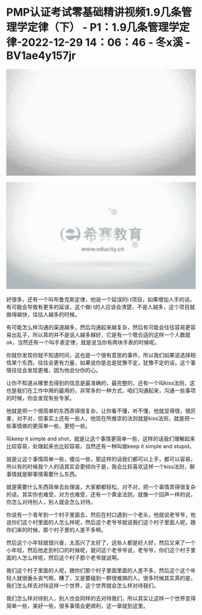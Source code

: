 # PMP认证考试零基础精讲视频1.9几条管理学定律（下） - P1：1.9几条管理学定律-2022-12-29 14：06：46 - 冬x溪 - BV1ae4y157jr

![](img/a5775688560c1f238698cf95ba833c3c_0.png)

![](img/a5775688560c1f238698cf95ba833c3c_1.png)

好很多，还有一个叫布鲁克斯定律，他说一个延误的i t项目，如果增加人手的话，有可能会导致有更多的延误，这个做i t的人应该会清楚，不是人越多，这个项目就做得越快，往往人越多的时候。

有可能怎么样沟通的渠道越多，然后沟通起来越复杂，然后有可能会往往容易更容易出乱子，所以真的并不是说人越多越好，它是有一个嗯合适的这样一个人数就ok，当然还有一个叫手表定律，就是说当你有两块手表的时候呢。

你就你发现你就不知道时间，这也是一个很有意思的事件，所以我们如果说选择相信某个东西，往往会更有力量，如果说你是总是犹豫不定，犹豫不定的话，这个事情往往会发现更难，因为他会分你的心。

让你不知道从哪里去得到的信息是最准确的，最完整的，还有一个叫kiss法则，这也是我们在工作中用的最用的，非常多的一种方式，咱们沟通起来，沟通一些事项的时候，你会发现有些专家。

他就是把一个很简单的东西弄得很复杂，让你看不懂，听不懂，他就显得很，很厉害，对不对，但事实上还有一些人，他现在所推崇的法则就是kiss法则，就是把一些事情做的更简单一些，更短一些。

叫keep it simple and shot，就是让这个事情更简单一些，这样的话我们理解起来比较容易，处理起来也比较容易，当然还有一种叫做keep it simple and stupid。

就是让这个事情简单一些，傻瓜一些，那这样的话我们都可以上手，都可以容易，所以有的时候我个人的话其实会更倾向于是，我会比较喜欢这样一个kiss法则，聊事情就是聊事情需要什么东西。

就是需要什么东西简单去处理诶，大家都都轻松，对不对，把一个事情弄得很复杂的话，其实你也难受，对方也难受，还有一个黄金法则，就像一个回声一样的说，你怎么对待别人，别人就会怎么对待。

你说有一个青年到一个村子里面去，然后在村口遇到一个老头，他就说老爷爷，他说你们这个村里面的人怎么样呢，然后这个老爷爷就说我们这个村子里面人呢，跟你们来的时候，那个村子里的人差不多啊。

然后这个小年轻就很兴奋，太高兴了太好了，这些人都是好人好，然后又来了一个小年轻，然后他走到村口的时候呢，就问这个老爷爷说，老爷爷，你们这个村子里面的人怎么样呢，然后这个村子那个老爷就说啊。

我们这个村子里面的人呢，跟你们那个村子里面里面的人差不多，然后这个这个年轻人就很垂头丧气啊，糟了，又是要碰到一群很难搞的人，很多时候其实真的是，我们怎么样去对待这样一个世界，这个世界就会怎么样对待我们。

我们怎么样对待别人，别人也会同样的去对待我们，所以其实让这样一个世界变得简单一些，美好一些，很多事情会更顺利，这一章就到这里。

